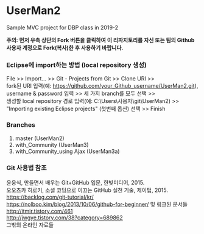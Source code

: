 # UserMan2
Sample MVC project for DBP class in 2019-2 

__주의: 먼저 우측 상단의 Fork 버튼을 클릭하여 이 리파지토리를 자신 또는 팀의 Github 사용자 계정으로 Fork(복사)한 후 사용하기 바랍니다.__

### Eclipse에 import하는 방법 (local repository 생성)

File >> Import... >> Git - Projects from Git >> Clone URI >>  
fork된  URI 입력(예: https://github.com/your_Github_username/UserMan2.git), username & password 입력 >>
세 가지 branch를 모두 선택 >>   
생성할 local repository 경로 입력(예: C:\Users\사용자\git\UserMan2) >>  
"Importing existing Eclipse projects" (첫번째 옵션) 선택 >> Finish  

### Branches 
1. master (UserMan2)
2. with_Community (UserMan3)
3. with_Community_using Ajax (UserMan3a)

### Git 사용법 참조

윤웅식, 만들면서 배우는 Git+GitHub 입문, 한빛미디어, 2015.  
오오츠카 히로키, 소셜 코딩으로 이끄는 GitHub 실천 기술, 제이펍, 2015.  
https://backlog.com/git-tutorial/kr/  
https://nolboo.kim/blog/2013/10/06/github-for-beginner/ 및 링크된 문서들  
http://itmir.tistory.com/461  
http://jwgye.tistory.com/38?category=689862  
그밖의 온라인 자료들  


